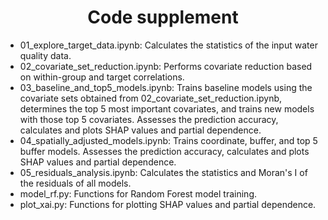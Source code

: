 <h1 align="center">Code supplement</h1>


- 01_explore_target_data.ipynb: Calculates the statistics of the input water quality data.
- 02_covariate_set_reduction.ipynb: Performs covariate reduction based on within-group and target correlations.
- 03_baseline_and_top5_models.ipynb: Trains baseline models using the covariate sets obtained from 02_covariate_set_reduction.ipynb, determines the top 5 most important covariates, and trains new models with those top 5 covariates. Assesses the prediction accuracy, calculates and plots SHAP values and partial dependence.
- 04_spatially_adjusted_models.ipynb: Trains coordinate, buffer, and top 5 buffer models. Assesses the prediction accuracy, calculates and plots SHAP values and partial dependence.
- 05_residuals_analysis.ipynb: Calculates the statistics and Moran's I of the residuals of all models.
- model_rf.py: Functions for Random Forest model training.
- plot_xai.py: Functions for plotting SHAP values and partial dependence.